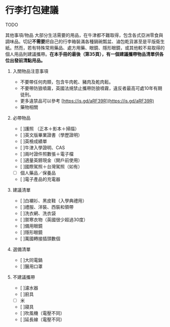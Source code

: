 # 行李打包建議

TODO

其他事項/物品
大部分生活需要的用品，在牛津都不難取得，包含各式亞洲零食與調味品。切記**不需要**把自己的行李箱裝滿各種鍋碗瓢盆、滷包乾貨甚至是平版衛生紙。然而，若有特殊常用藥品、處方用藥、眼鏡、隱形眼鏡，或其他較不易取得的個人用品則建議攜帶。**在本手冊的最後（第35頁），有一個建議攜帶物品清單供各位出發前清點用品。**

1. 入關物品注意事項
   * 不要帶任何肉類，包含牛肉乾、豬肉及乾肉鬆。
   * 不要帶防狼噴霧，英國法規禁止攜帶防狼噴霧，違反者最高可處10年有期徒刑。
   * 更多違禁品可以參考 [https://is.gd/aRF39R](https://is.gd/aRF39R)
   * 藥物相關
  
2. 必帶物品
    - [ ]護照 （正本＋影本＋掃描）
    - [ ]英文版畢業證書（學歷證明）
    - [ ]英檢成績單	
    - [ ]牛津入學證明、CAS	
    - [ ]兩吋證件照數張＋電子檔	
    - [ ]適量英鎊現金（開戶前使用）	
    - [ ]國際駕照＋台灣駕照（如有）	
    - [ ] 個人藥品／保養品
    - [ ]電子產品的充電器
  
3. 建議清單
    - [ ]白襯衫、黑皮鞋（入學典禮用）
    - [ ]禮服、洋裝、西裝和領帶
    - [ ]洗衣網、洗衣袋
    - [ ]禦寒衣物（英國很少超過30度）
    - [ ]備用眼鏡
    - [ ]隱形眼鏡
    - [ ]萬國轉接插頭數個	
  
4. 選備清單
    - [ ]大同電鍋
    - [ ]醫用口罩
  
5. 不建議攜帶
    - [ ]濾水器
    - [ ]廚具
    - [ ] 米
    - [ ]寢具
    - [ ]吹風機（電壓不同）
    - [ ]延長線（電壓不同）





